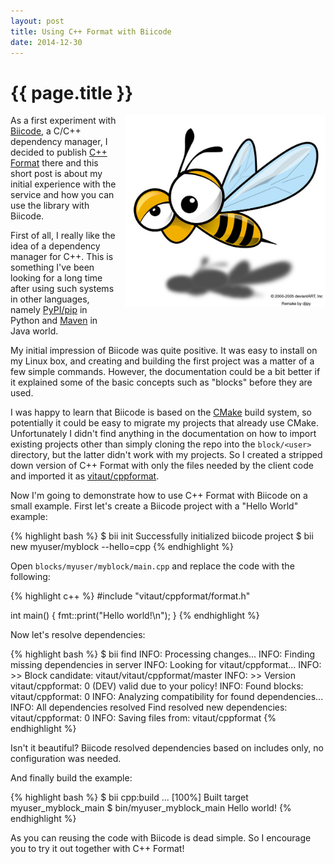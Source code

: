 ```yaml
---
layout: post
title: Using C++ Format with Biicode
date: 2014-12-30
---
```


{{ page.title }}
================

<div class="separator" style="clear:right; float:right; margin-left:1em; margin-bottom:1em">
  <img border="0" src="/img/bee.jpg" width="320" 
  title="A mandatory image of a bee.">
</div>

As a first experiment with [Biicode](http://www.biicode.com/), a C/C++ dependency manager,
I decided to publish [C++ Format](https://github.com/cppformat/cppformat) there and this
short post is about my initial experience with the service and how you can use the library
with Biicode.

First of all, I really like the idea of a dependency manager for C++.
This is something I've been looking for a long time after using such systems in other languages,
namely [PyPI/pip](https://pypi.python.org/pypi) in Python and [Maven](http://maven.apache.org/)
in Java world.

My initial impression of Biicode was quite positive. It was easy to install on my Linux box,
and creating and building the first project was a matter of a few simple commands.
However, the documentation could be a bit better if it explained some of the basic concepts
such as "blocks" before they are used.

I was happy to learn that Biicode is based on the [CMake](http://www.cmake.org/) build system,
so potentially it could be easy to migrate my projects that already use CMake.
Unfortunately I didn't find
anything in the documentation on how to import existing projects other than simply cloning
the repo into the `block/<user>` directory, but the latter didn't work with my projects.
So I created a stripped down version of C++ Format with only the files needed by the
client code and imported it as [vitaut/cppformat](http://www.biicode.com/vitaut/cppformat).

Now I'm going to demonstrate how to use C++ Format with Biicode on a small example.
First let's create a Biicode project with a "Hello World" example:

{% highlight bash %}
$ bii init
Successfully initialized biicode project
$ bii new myuser/myblock --hello=cpp
{% endhighlight %}

Open `blocks/myuser/myblock/main.cpp` and replace the code with the following:

{% highlight c++ %}
#include "vitaut/cppformat/format.h"

int main() {
  fmt::print("Hello world!\n");
}
{% endhighlight %}

Now let's resolve dependencies:

{% highlight bash %}
$ bii find
INFO: Processing changes...
INFO: Finding missing dependencies in server
INFO: Looking for vitaut/cppformat...
INFO: >> Block candidate: vitaut/vitaut/cppformat/master
INFO: >> Version vitaut/cppformat: 0 (DEV) valid due to your policy!
INFO: Found blocks: vitaut/cppformat: 0
INFO: Analyzing compatibility for found dependencies... 
INFO: All dependencies resolved
Find resolved new dependencies:
        vitaut/cppformat: 0
INFO: Saving files from: vitaut/cppformat
{% endhighlight %}

Isn't it beautiful? Biicode resolved dependencies based on includes only, no
configuration was needed.

And finally build the example:

{% highlight bash %}
$ bii cpp:build
...
[100%] Built target myuser_myblock_main
$ bin/myuser_myblock_main 
Hello world!
{% endhighlight %}

As you can reusing the code with Biicode is dead simple. So I encourage you
to try it out together with C++ Format!
